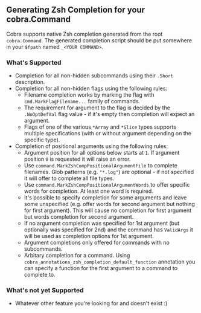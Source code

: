 ## Generating Zsh Completion for your cobra.Command

Cobra supports native Zsh completion generated from the root `cobra.Command`.
The generated completion script should be put somewhere in your `$fpath` named
`_<YOUR COMMAND>`.

### What's Supported

* Completion for all non-hidden subcommands using their `.Short` description.
* Completion for all non-hidden flags using the following rules:
  * Filename completion works by marking the flag with `cmd.MarkFlagFilename...`
    family of commands.
  * The requirement for argument to the flag is decided by the `.NoOptDefVal`
    flag value - if it's empty then completion will expect an argument.
  * Flags of one of the various `*Array` and `*Slice` types supports multiple
    specifications (with or without argument depending on the specific type).
* Completion of positional arguments using the following rules:
  * Argument position for all options below starts at `1`. If argument position
    `0` is requested it will raise an error.
  * Use `command.MarkZshCompPositionalArgumentFile` to complete filenames. Glob
    patterns (e.g. `"*.log"`) are optional - if not specified it will offer to
    complete all file types.
  * Use `command.MarkZshCompPositionalArgumentWords` to offer specific words for
    completion. At least one word is required.
  * It's possible to specify completion for some arguments and leave some
    unspecified (e.g. offer words for second argument but nothing for first
    argument). This will cause no completion for first argument but words
    completion for second argument.
  * If no argument completion was specified for 1st argument (but optionally was
    specified for 2nd) and the command has `ValidArgs` it will be used as
    completion options for 1st argument.
  * Argument completions only offered for commands with no subcommands.
  * Arbitary completion for a command. Using
    `cobra_annotations_zsh_completion_default_function` annotation you can
    specify a function for the first argument to a command to complete to.

### What's not yet Supported

* Whatever other feature you're looking for and doesn't exist :)
